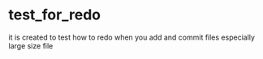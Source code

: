test_for_redo
=============

it is created to test how to redo when you add and commit files especially large size file
